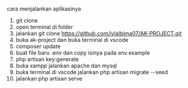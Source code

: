 cara menjalankan aplikasinya 
1. git clone
2. open terminal di folder
3. jalankan git clone https://github.com/ivlalbima07/AK-PROJECT.git
4. buka ak-project dan buka terminal di vscode
5. composer update
6. buat file baru .env dan copy isinya pada env.example
7. php artisan key:generate
8. buka xampp jalankan apache dan mysql
9. buka terminal di vscode jalankan php artisan migrate --seed
10. jalankan php artisan serve
